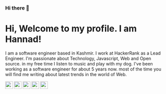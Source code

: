 ### Hi there 👋

<!--
**hannadrehman/hannadrehman** is a ✨ _special_ ✨ repository because its `README.md` (this file) appears on your GitHub profile.

Here are some ideas to get you started:

- 🔭 I’m currently working on ...
- 🌱 I’m currently learning ...
- 👯 I’m looking to collaborate on ...
- 🤔 I’m looking for help with ...
- 💬 Ask me about ...
- 📫 How to reach me: ...
- 😄 Pronouns: ...
- ⚡ Fun fact: ...
-->

# Hi, Welcome to my profile. I am Hannad!

I am a software engineer based in Kashmir. I work at HackerRank as a Lead Engineer. I'm passionate about Technology, Javascript, Web and Open source. in my free time I listen to music and play with my dog. I've been working as a software engineer for about 5 years now. most of the time you will find me writing about latest trends in the world of Web.


<div class="css-ec1ui7">
    <a href="https://twitter.com/hannad_rehman" target="_blank" class="css-1fmmdck"><img src="https://hannadrehman.com/icons/icons/twitter.png" width="24px" /></a>
    <a href="https://www.linkedin.com/in/hannad-rehman/" target="_blank" class="css-1fmmdck"><img src="https://hannadrehman.com/icons/icons/linkedin.png" width="24px" /></a>
    <a href="https://github.com/hannadrehman" target="_blank" class="css-1fmmdck"><img src="https://hannadrehman.com/icons/icons/github.png" width="24px" /></a>
    <a href="https://discordapp.com/users/705906985798729760/" target="_blank" class="css-1fmmdck"><img src="https://hannadrehman.com/icons/icons/discord.png" width="24px" /></a>
    <a href="https://stackoverflow.com/users/4214329/hannad-rehman" target="_blank" class="css-1fmmdck"><img src="https://hannadrehman.com/icons/icons/stack-overflow.png" width="24px" /></a>
</div>
